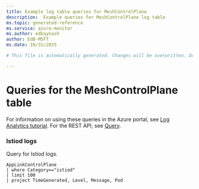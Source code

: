 ```yaml
---
title: Example log table queries for MeshControlPlane
description:  Example queries for MeshControlPlane log table
ms.topic: generated-reference
ms.service: azure-monitor
ms.author: edbaynash
author: EdB-MSFT
ms.date: 10/31/2025

# This file is automatically generated. Changes will be overwritten. Do not change this file directly. 

---
```


# Queries for the MeshControlPlane table

For information on using these queries in the Azure portal, see [Log Analytics tutorial](/azure/azure-monitor/logs/log-analytics-tutorial). For the REST API, see [Query](/azure/azure-monitor/logs/api/overview).


### Istiod logs  


Query for Istiod logs.  

```query
AppLinkControlPlane
| where Category=="istiod"
| limit 100
| project TimeGenerated, Level, Message, Pod

```

